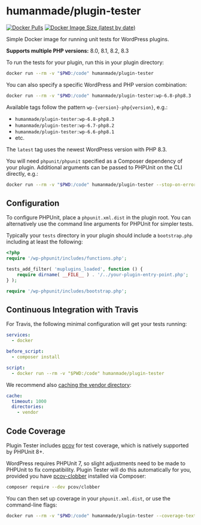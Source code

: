 # humanmade/plugin-tester

[![Docker Pulls](https://img.shields.io/docker/pulls/humanmade/plugin-tester)](https://hub.docker.com/repository/docker/humanmade/plugin-tester) [![Docker Image Size (latest by date)](https://img.shields.io/docker/image-size/humanmade/plugin-tester)](https://hub.docker.com/repository/docker/humanmade/plugin-tester)

Simple Docker image for running unit tests for WordPress plugins.

**Supports multiple PHP versions:** 8.0, 8.1, 8.2, 8.3

To run the tests for your plugin, run this in your plugin directory:

```sh
docker run --rm -v "$PWD:/code" humanmade/plugin-tester
```

You can also specify a specific WordPress and PHP version combination:

```sh
docker run --rm -v "$PWD:/code" humanmade/plugin-tester:wp-6.8-php8.3
```

Available tags follow the pattern `wp-{version}-php{version}`, e.g.:
- `humanmade/plugin-tester:wp-6.8-php8.3`
- `humanmade/plugin-tester:wp-6.7-php8.2` 
- `humanmade/plugin-tester:wp-6.6-php8.1`
- etc.

The `latest` tag uses the newest WordPress version with PHP 8.3.

You will need `phpunit/phpunit` specified as a Composer dependency of your plugin. Additional arguments can be passed to PHPUnit on the CLI directly, e.g.:

```sh
docker run --rm -v "$PWD:/code" humanmade/plugin-tester --stop-on-error
```

## Configuration

To configure PHPUnit, place a `phpunit.xml.dist` in the plugin root. You can alternatively use the command line arguments for PHPUnit for simpler tests.

Typically your `tests` directory in your plugin should include a `bootstrap.php` including at least the following:

```php
<?php
require '/wp-phpunit/includes/functions.php';

tests_add_filter( 'muplugins_loaded', function () {
	require dirname( __FILE__ ) . '/../your-plugin-entry-point.php';
} );

require '/wp-phpunit/includes/bootstrap.php';
```

## Continuous Integration with Travis

For Travis, the following minimal configuration will get your tests running:

```yaml
services:
  - docker

before_script:
  - composer install

script:
  - docker run --rm -v "$PWD:/code" humanmade/plugin-tester
```

We recommend also [caching the vendor directory](https://docs.travis-ci.com/user/caching/#arbitrary-directories):

```yaml
cache:
  timeout: 1000
  directories:
    - vendor
```


## Code Coverage

Plugin Tester includes [pcov](https://github.com/krakjoe/pcov) for test coverage, which is natively supported by PHPUnit 8+.

WordPress requires PHPUnit 7, so slight adjustments need to be made to PHPUnit to fix compatibility. Plugin Tester will do this automatically for you, provided you have [pcov-clobber](https://github.com/krakjoe/pcov-clobber) installed via Composer:

```sh
composer require --dev pcov/clobber
```

You can then set up coverage in your `phpunit.xml.dist`, or use the command-line flags:

```sh
docker run --rm -v "$PWD:/code" humanmade/plugin-tester --coverage-text --whitelist inc/
```
